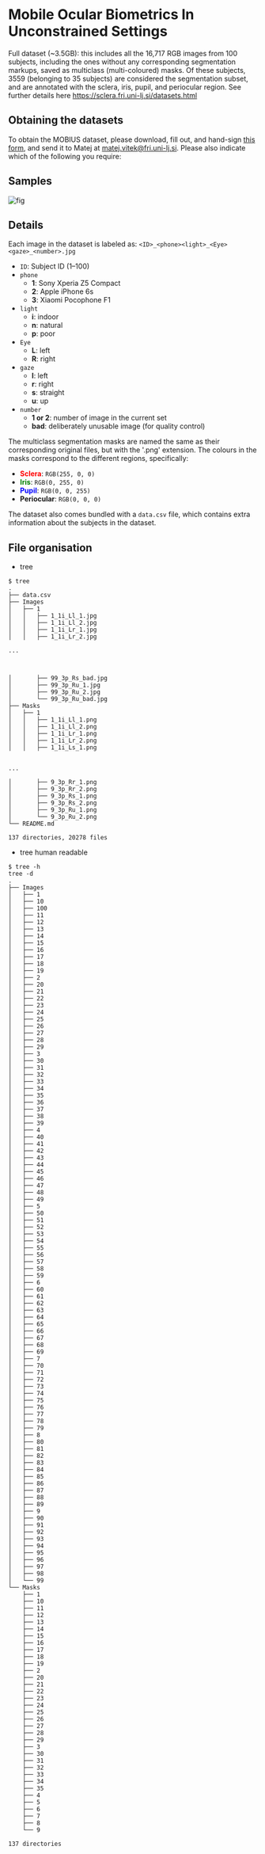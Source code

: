 # **M**obile **O**cular **B**iometrics **I**n **U**nconstrained **S**ettings

Full dataset (~3.5GB): this includes all the 16,717 RGB images from 100 subjects, including the ones without any corresponding segmentation markups, saved as multiclass (multi-coloured) masks.
Of these subjects, 3559 (belonging to 35 subjects) are considered the segmentation subset, and are annotated with the sclera, iris, pupil, and periocular region.
See further details here https://sclera.fri.uni-lj.si/datasets.html

## Obtaining the datasets
To obtain the MOBIUS dataset, please download, fill out, and hand-sign [this form](https://docs.google.com/document/d/17-wLf8cPXKfBIS2gRRTJJ0XjZUi_1CkoEW3yhi_KlFc/edit?tab=t.0), and send it to Matej at matej.vitek@fri.uni-lj.si. Please also indicate which of the following you require:

## Samples
![fig](mobious.svg)

## Details 
Each image in the dataset is labeled as:
`<ID>_<phone><light>_<Eye><gaze>_<number>.jpg`

- `ID`: Subject ID (1–100)
- `phone`
	- **1**: Sony Xperia Z5 Compact
	- **2**: Apple iPhone 6s
	- **3**: Xiaomi Pocophone F1
- `light`
	- **i**: indoor
	- **n**: natural
	- **p**: poor
- `Eye`
	- **L**: left
	- **R**: right
- `gaze`
	- **l**: left
	- **r**: right
	- **s**: straight
	- **u**: up
- `number`
	- **1 or 2**: number of image in the current set
	- **bad**: deliberately unusable image (for quality control)

The multiclass segmentation masks are named the same as their corresponding original files, but with the '.png' extension. The colours in the masks correspond to the different regions, specifically:

- <span style="color:red">**Sclera**</span>: `RGB(255, 0, 0)`
- <span style="color:green">**Iris**</span>: `RGB(0, 255, 0)`
- <span style="color:blue">**Pupil**</span>: `RGB(0, 0, 255)`
- **Periocular**: `RGB(0, 0, 0)`

The dataset also comes bundled with a `data.csv` file, which contains extra information about the subjects in the dataset.


## File organisation
* tree 
```
$ tree
.
├── data.csv
├── Images
│   ├── 1
│   │   ├── 1_1i_Ll_1.jpg
│   │   ├── 1_1i_Ll_2.jpg
│   │   ├── 1_1i_Lr_1.jpg
│   │   ├── 1_1i_Lr_2.jpg

...



│       ├── 99_3p_Rs_bad.jpg
│       ├── 99_3p_Ru_1.jpg
│       ├── 99_3p_Ru_2.jpg
│       └── 99_3p_Ru_bad.jpg
├── Masks
│   ├── 1
│   │   ├── 1_1i_Ll_1.png
│   │   ├── 1_1i_Ll_2.png
│   │   ├── 1_1i_Lr_1.png
│   │   ├── 1_1i_Lr_2.png
│   │   ├── 1_1i_Ls_1.png


...

│       ├── 9_3p_Rr_1.png
│       ├── 9_3p_Rr_2.png
│       ├── 9_3p_Rs_1.png
│       ├── 9_3p_Rs_2.png
│       ├── 9_3p_Ru_1.png
│       └── 9_3p_Ru_2.png
└── README.md

137 directories, 20278 files

```

* tree human readable
```
$ tree -h
tree -d
.
├── Images
│   ├── 1
│   ├── 10
│   ├── 100
│   ├── 11
│   ├── 12
│   ├── 13
│   ├── 14
│   ├── 15
│   ├── 16
│   ├── 17
│   ├── 18
│   ├── 19
│   ├── 2
│   ├── 20
│   ├── 21
│   ├── 22
│   ├── 23
│   ├── 24
│   ├── 25
│   ├── 26
│   ├── 27
│   ├── 28
│   ├── 29
│   ├── 3
│   ├── 30
│   ├── 31
│   ├── 32
│   ├── 33
│   ├── 34
│   ├── 35
│   ├── 36
│   ├── 37
│   ├── 38
│   ├── 39
│   ├── 4
│   ├── 40
│   ├── 41
│   ├── 42
│   ├── 43
│   ├── 44
│   ├── 45
│   ├── 46
│   ├── 47
│   ├── 48
│   ├── 49
│   ├── 5
│   ├── 50
│   ├── 51
│   ├── 52
│   ├── 53
│   ├── 54
│   ├── 55
│   ├── 56
│   ├── 57
│   ├── 58
│   ├── 59
│   ├── 6
│   ├── 60
│   ├── 61
│   ├── 62
│   ├── 63
│   ├── 64
│   ├── 65
│   ├── 66
│   ├── 67
│   ├── 68
│   ├── 69
│   ├── 7
│   ├── 70
│   ├── 71
│   ├── 72
│   ├── 73
│   ├── 74
│   ├── 75
│   ├── 76
│   ├── 77
│   ├── 78
│   ├── 79
│   ├── 8
│   ├── 80
│   ├── 81
│   ├── 82
│   ├── 83
│   ├── 84
│   ├── 85
│   ├── 86
│   ├── 87
│   ├── 88
│   ├── 89
│   ├── 9
│   ├── 90
│   ├── 91
│   ├── 92
│   ├── 93
│   ├── 94
│   ├── 95
│   ├── 96
│   ├── 97
│   ├── 98
│   └── 99
└── Masks
    ├── 1
    ├── 10
    ├── 11
    ├── 12
    ├── 13
    ├── 14
    ├── 15
    ├── 16
    ├── 17
    ├── 18
    ├── 19
    ├── 2
    ├── 20
    ├── 21
    ├── 22
    ├── 23
    ├── 24
    ├── 25
    ├── 26
    ├── 27
    ├── 28
    ├── 29
    ├── 3
    ├── 30
    ├── 31
    ├── 32
    ├── 33
    ├── 34
    ├── 35
    ├── 4
    ├── 5
    ├── 6
    ├── 7
    ├── 8
    └── 9

137 directories

```




